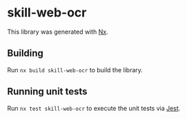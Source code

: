 # skill-web-ocr

This library was generated with [Nx](https://nx.dev).

## Building

Run `nx build skill-web-ocr` to build the library.

## Running unit tests

Run `nx test skill-web-ocr` to execute the unit tests via [Jest](https://jestjs.io).
